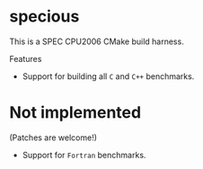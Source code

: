 # specious

This is a SPEC CPU2006 CMake build harness.

Features
- Support for building all `C` and `C++` benchmarks.


# Not implemented

(Patches are welcome!)

- Support for `Fortran` benchmarks.

